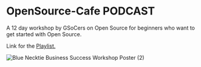 # OpenSource-Cafe PODCAST
A 12 day workshop by GSoCers on Open Source for beginners who want to get started with Open Source.

Link for the [Playlist.](https://www.youtube.com/watch?v=rqdacXbdg88&list=PLmXLFH8zc40jtj5sgvVMTfONwP4wpc2Gr)

![Blue Necktie Business Success Workshop Poster (2)](resources/images/Open-Source-Cafe-Poster.png)

